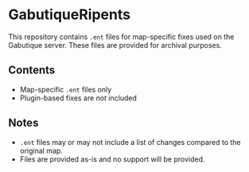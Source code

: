 # GabutiqueRipents

This repository contains `.ent` files for map-specific fixes used on the Gabutique server. These files are provided for archival purposes.

## Contents

- Map-specific `.ent` files only
- Plugin-based fixes are *not* included

## Notes

- `.ent` files may or may not include a list of changes compared to the original map.
- Files are provided as-is and no support will be provided.
